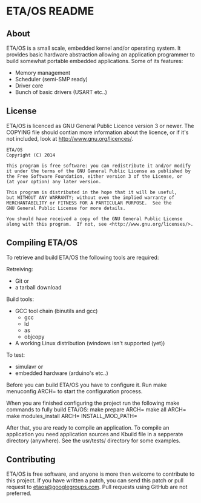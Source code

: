 ETA/OS README
=============

About
-----

ETA/OS is a small scale, embedded kernel and/or operating system. It provides
basic hardware abstraction allowing an application programmer to build somewhat
portable embedded applications. Some of its features:

  * Memory management
  * Scheduler (semi-SMP ready)
  * Driver core
  * Bunch of basic drivers (USART etc..)

License
-------

ETA/OS is licenced as GNU General Public Licence version 3 or newer. 
The COPYING file should contian more information about the licence, or
if it's not included, look at http://www.gnu.org/licences/.

    ETA/OS
    Copyright (C) 2014

    This program is free software: you can redistribute it and/or modify
    it under the terms of the GNU General Public License as published by
    the Free Software Foundation, either version 3 of the License, or
    (at your option) any later version.

    This program is distributed in the hope that it will be useful,
    but WITHOUT ANY WARRANTY; without even the implied warranty of
    MERCHANTABILITY or FITNESS FOR A PARTICULAR PURPOSE.  See the
    GNU General Public License for more details.

    You should have received a copy of the GNU General Public License
    along with this program.  If not, see <http://www.gnu.org/licenses/>.

Compiling ETA/OS
----------------

To retrieve and build ETA/OS the following tools are required:

Retreiving:
  * Git
or
  * a tarball download

Build tools:
  * GCC tool chain (binutils and gcc)
    - gcc
    - ld
    - as
    - objcopy
  * A working Linux distribution (windows isn't supported (yet))

To test:
  * simulavr
or
  * embedded hardware (arduino's etc..)

Before you can build ETA/OS you have to configure it. Run
    make menuconfig ARCH=<archname>
to start the configuration process.

When you are finished configuring the project run the following make commands
to fully build ETA/OS:
    make prepare ARCH=<archname>
    make all ARCH=<archname>
    make modules_install ARCH=<archname> INSTALL_MOD_PATH=<path>

After that, you are ready to compile an application. To compile an application
you need application sources and Kbuild file in a sepperate directory (anywhere).
See the usr/tests/ directory for some examples.

Contributing
------------

ETA/OS is free software, and anyone is more then welcome to contribute to this
project. If you have written a patch, you can send this patch or pull request to 
etaos@googlegroups.com. Pull requests using GitHub are not preferred.
